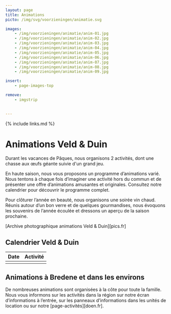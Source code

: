 ```yaml
---
layout: page
title: Animations
picto: /img/svg/voorzieningen/animatie.svg

images:
    - /img/voorzieningen/animatie/anim-01.jpg
    - /img/voorzieningen/animatie/anim-02.jpg
    - /img/voorzieningen/animatie/anim-03.jpg
    - /img/voorzieningen/animatie/anim-04.jpg
    - /img/voorzieningen/animatie/anim-05.jpg
    - /img/voorzieningen/animatie/anim-06.jpg
    - /img/voorzieningen/animatie/anim-07.jpg
    - /img/voorzieningen/animatie/anim-08.jpg
    - /img/voorzieningen/animatie/anim-09.jpg

insert:
    - page-images-top

remove:
    - imgstrip
    

---
```

{% include links.md %}

# Animations Veld & Duin

Durant les vacances de Pâques, nous organisons 2 activités, dont une chasse aux œufs géante suivie d'un grand jeu.

En haute saison, nous vous proposons un programme d’animations varié. Nous tentons à chaque fois d’imaginer une activité hors du commun et de présenter une offre d’animations amusantes et originales. Consultez notre calendrier pour découvrir le programme complet.

Pour clôturer l’année en beauté, nous organisons une soirée vin chaud. Réunis autour d’un bon verre et de quelques gourmandises, nous évoquons les souvenirs de l’année écoulée et dressons un aperçu de la saison prochaine.

[Archive photographique animations Veld & Duin][pics.fr]

## Calendrier Veld & Duin

| Date | Activité |
|-------|------------|
|       |            |




## Animations à Bredene et dans les environs

De nombreuses animations sont organisées à la côte pour toute la famille. Nous vous informons sur les activités dans la région sur notre écran d’informations à l’entrée, sur les panneaux d’informations dans les unités de location ou sur notre [page-activités][doen.fr]. 
